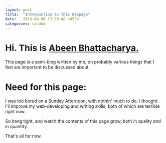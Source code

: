 ```yaml
---
layout: post
title:  "Introduction to this Webpage"
date:   2018-04-08 13:29:48 +0530
categories: random
---
```

# Hi. This is [Abeen Bhattacharya.](https://www.facebook.com/profile.php?id=100000338522650&ref=br_rs)

This page is a semi-blog written by me, on probably various things that I feel are important to be discussed about.

# Need for this page:

I was too bored on a Sunday Afternoon, with nothin' much to do. I thought I'll improve my web-developing and writing skills, both of which are terrible right now.

So hang tight, and watch the contents of this page grow, both in quality and in quantity.

That's all for now.
